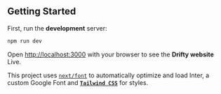 ## Getting Started

First, run the **development** server:

```bash
npm run dev
```

Open [http://localhost:3000](http://localhost:3000) with your browser to see the **Drifty website** Live.

This project uses [`next/font`](https://nextjs.org/docs/basic-features/font-optimization) to automatically optimize and load Inter, a custom Google Font and [**`Tailwind CSS`**](https://tailwindcss.com/) for styles.
